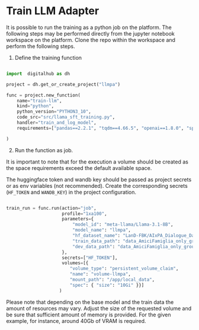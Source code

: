 # Train LLM Adapter

It is possible to run the training as a python job on the platform. The following steps may be performed directly from the
jupyter notebook workspace on the platform. Clone the repo within the workspace and perform the following steps.

1. Define the training function

```python

import  digitalhub as dh

project = dh.get_or_create_project("llmpa")

func = project.new_function(
    name="train-llm", 
    kind="python", 
    python_version="PYTHON3_10", 
    code_src="src/llama_sft_training.py",  
    handler="train_and_log_model",
    requirements=["pandas==2.2.1", "tqdm==4.66.5", "openai==1.8.0", "spacy==3.7.5", "torch==2.5.1", "llama-index==0.9.33", "huggingface-hub>=0.34.0", "rank-bm25==0.2.2", "sentence-transformers==4.1.0", "ranx==0.3.20", "transformers==4.56.1", "openpyxl==3.1.5", "rouge-score==0.1.2", "FlagEmbedding==1.3.4", "wandb==0.19.11", "nltk==3.8.1", "trl==0.20", "bitsandbytes==0.45.5", "datasets==3.6.0", "mpi4py==4.1.0"]

)
```

2. Run the function as job.

It is important to note that for the execution a volume should be created as the space requirements exceed the default available space.

The huggingface token and wandb key should be passed as project secrets or as env variables (not recommended). Create the corresponding secrets (``HF_TOKEN`` and ``WANDB_KEY``) in the project configuration.

```python

train_run = func.run(action="job",
                     profile="1xa100",
                     parameters={
                         "model_id": "meta-llama/Llama-3.1-8B",
                         "model_name": "llmpa",
                         "hf_dataset_name": "LanD-FBK/AIxPA_Dialogue_Dataset",
                         "train_data_path": "data_AmiciFamiglia_only_ground/train.json",
                         "dev_data_path": "data_AmiciFamiglia_only_ground/validation.json",
                     },
                     secrets=["HF_TOKEN"],
                     volumes=[{
                        "volume_type": "persistent_volume_claim",
                        "name": "volume-llmpa",
                        "mount_path": "/app/local_data",
                        "spec": { "size": "10Gi" }}]
					)
```

Please note that depending on the base model and the train data the amount of resources may vary. Adjust the size of the requested volume and be sure that sufficient amount of memory is provided. For the given example, for instance, around 40Gb of VRAM is required.
